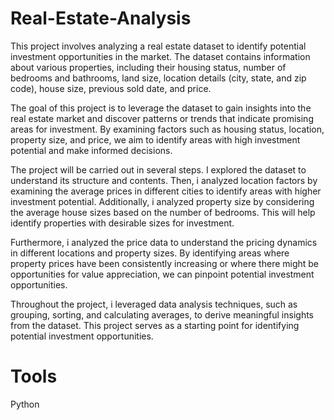 # Real-Estate-Analysis
This project involves analyzing a real estate dataset to identify potential investment opportunities in the market. The dataset contains information about various properties, including their housing status, number of bedrooms and bathrooms, land size, location details (city, state, and zip code), house size, previous sold date, and price.

The goal of this project is to leverage the dataset to gain insights into the real estate market and discover patterns or trends that indicate promising areas for investment. By examining factors such as housing status, location, property size, and price, we aim to identify areas with high investment potential and make informed decisions.

The project will be carried out in several steps. I explored the dataset to understand its structure and contents. Then, i analyzed location factors by examining the average prices in different cities to identify areas with higher investment potential. Additionally, i analyzed property size by considering the average house sizes based on the number of bedrooms. This will help  identify properties with desirable sizes for investment.

Furthermore, i analyzed the price data to understand the pricing dynamics in different locations and property sizes. By identifying areas where property prices have been consistently increasing or where there might be opportunities for value appreciation, we can pinpoint potential investment opportunities.

Throughout the project, i leveraged data analysis techniques, such as grouping, sorting, and calculating averages, to derive meaningful insights from the dataset. This project serves as a starting point for identifying potential investment opportunities. 

# Tools
Python
